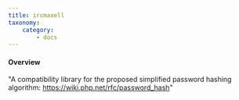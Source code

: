 ```yaml
---
title: ircmaxell
taxonomy:
    category:
        - docs
---
```


#### Overview

"A compatibility library for the proposed simplified password hashing algorithm: https://wiki.php.net/rfc/password_hash"